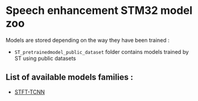 # Speech enhancement STM32 model zoo

Models are stored depending on the way they have been trained :
* `ST_pretrainedmodel_public_dataset` folder contains models trained by ST using public datasets

## List of available models families :
* [STFT-TCNN](./stft_tcnn/README.md)
